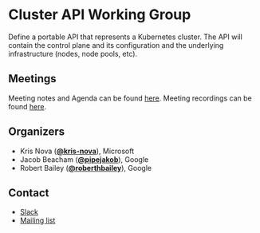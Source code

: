 <!---
This is an autogenerated file!

Please do not edit this file directly, but instead make changes to the
sigs.yaml file in the project root.

To understand how this file is generated, see https://git.k8s.io/community/generator/README.md
-->
# Cluster API Working Group

Define a portable API that represents a Kubernetes cluster. The API will contain the control plane and its configuration and the underlying infrastructure (nodes, node pools, etc).

## Meetings

Meeting notes and Agenda can be found [here](https://docs.google.com/document/d/16ils69KImmE94RlmzjWDrkmFZysgB2J4lGnYMRN89WM/edit).
Meeting recordings can be found [here]().

## Organizers
* Kris Nova (**[@kris-nova](https://github.com/kris-nova)**), Microsoft
* Jacob Beacham (**[@pipejakob](https://github.com/pipejakob)**), Google
* Robert Bailey (**[@roberthbailey](https://github.com/roberthbailey)**), Google

## Contact
* [Slack](https://kubernetes.slack.com/messages/sig-cluster-lifecycle)
* [Mailing list](https://groups.google.com/forum/#!forum/kubernetes-sig-cluster-lifecycle)

<!-- BEGIN CUSTOM CONTENT -->

<!-- END CUSTOM CONTENT -->
